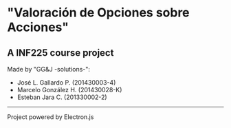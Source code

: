 # "Valoración de Opciones sobre Acciones"
## A INF225 course project

Made by "GG&J -solutions-":
- José L. Gallardo P. (201430003-4)
- Marcelo González H. (201430028-K)
- Esteban Jara C.     (201330002-2)

----
Project powered by Electron.js
